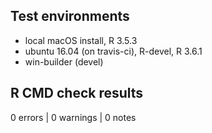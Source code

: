 ## Test environments
* local macOS install, R 3.5.3
* ubuntu 16.04 (on travis-ci), R-devel, R 3.6.1
* win-builder (devel)

## R CMD check results

0 errors | 0 warnings | 0 notes
